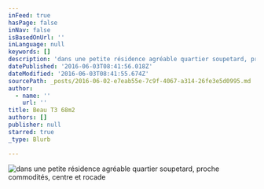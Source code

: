 ```yaml
---
inFeed: true
hasPage: false
inNav: false
isBasedOnUrl: ''
inLanguage: null
keywords: []
description: 'dans une petite résidence agréable quartier soupetard, proche commodités, centre et rocade'
datePublished: '2016-06-03T08:41:56.018Z'
dateModified: '2016-06-03T08:41:55.674Z'
sourcePath: _posts/2016-06-02-e7eab55e-7c9f-4067-a314-26fe3e5d0995.md
author:
  - name: ''
    url: ''
title: Beau T3 68m2
authors: []
publisher: null
starred: true
_type: Blurb

---
```

![dans une petite résidence agréable quartier soupetard, proche commodités, centre et rocade](https://the-grid-user-content.s3-us-west-2.amazonaws.com/c43259fc-af83-43ba-9f77-691f1dbec092.jpg)